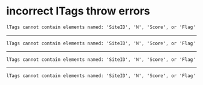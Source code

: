 # incorrect lTags throw errors

    lTags cannot contain elements named: 'SiteID', 'N', 'Score', or 'Flag'

---

    lTags cannot contain elements named: 'SiteID', 'N', 'Score', or 'Flag'

---

    lTags cannot contain elements named: 'SiteID', 'N', 'Score', or 'Flag'

---

    lTags cannot contain elements named: 'SiteID', 'N', 'Score', or 'Flag'

